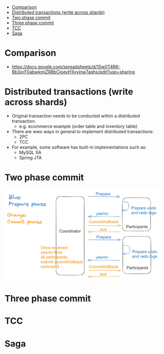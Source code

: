 - [Comparison](#comparison)
- [Distributed transactions (write across shards)](#distributed-transactions-write-across-shards)
- [Two phase commit](#two-phase-commit)
- [Three phase commit](#three-phase-commit)
- [TCC](#tcc)
- [Saga](#saga)

# Comparison
* https://docs.google.com/spreadsheets/d/1Sw0T4R6-Bb3orF0abwkmiZRBbCioevH1jvyjnw7aqhs/edit?usp=sharing

# Distributed transactions (write across shards)

* Original transaction needs to be conducted within a distributed transaction.
  * e.g. ecommerce example (order table and inventory table)
* There are wwo ways in general to implement distributed transactions:
  * 2PC 
  * TCC
* For example, some software has built-in implementations such as:
  * MySQL XA
  * Spring JTA

# Two phase commit

![Success case](../.gitbook/assets/distributedTrans_twophase_success.png)



# Three phase commit

# TCC

# Saga